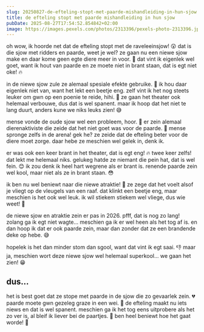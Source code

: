 ```yaml
---
slug: 20250827-de-efteling-stopt-met-paarde-mishandleiding-in-hun-sjow
title: de efteling stopt met paarde mishandleiding in hun sjow
pubDate: 2025-08-27T17:54:52.854842+02:00
image: https://images.pexels.com/photos/2313396/pexels-photo-2313396.jpeg
---
```

oh wow, ik hoorde net dat de efteling stopt met de raveleeinsjow! 😲 dat is die sjow met ridders en paarde, weet je wel? ze gaan nu een niewe sjow make en daar kome geen egte diere meer in voor. 🐴 dat vint ik eigenlek wel goet, want ik hout van paarde en ze moete niet in brant staan, dat is egt niet oke! 🔥

in de niewe sjow zule ze alemaal spesiale efekte gebruike. 💫 ik hou daar eigenlek niet van, want het lekt een beetje eng. zelf vint ik het nog steets leuker om gwn op een poenie te reide, hihi. 🐎 ze gaan het theater ook helemaal verbouwe, dus dat is wel spanent. maar ik hoop dat het niet te lang duurt, anders kune we niks leuks zien! 😅

mense vonde de oude sjow wel een probleem, hoor. 🤔 er zein alemaal dierenaktiviste die zeide dat het niet goet was voor de paarde. 🐎 mense spronge zelfs in de arena! gek he? ze zeide dat de efteling beter voor de diere moet zorge. daar hebe ze meschien wel gelek in, denk ik. 

er was ook een keer brant in het theater, dat is egt eng! 🔥 twee keer zelfs! dat lekt me helemaal niks. gelukeg hatde ze niemant die pein hat, dat is wel fein. 😊 ik zou denk ik heel hart wegrene als er brant is. renende paarde zein wel kool, maar niet als ze in brant staan. 😳

ik ben nu wel beniewt naar die niewe atraktie! 🎢 ze zege dat het voelt alsof je vliegt op de vleugels van een raaf. dat klinkt een beetje eng, maar meschien is het ook wel leuk. ik wil stiekem stiekem wel vliege, dus wie weet! 🦅

de niewe sjow en atraktie zein er pas in 2026. pfff, dat is nog zo lang! zolang ga ik egt niet wagte... meschien ga ik er wel heen als het tog af is. en dan hoop ik dat er ook paarde zein, maar dan zonder dat ze een brandende deke op hebe. 😅

hopelek is het dan minder stom dan sgool, want dat vint ik egt saai. 👎 maar ja, meschien wort deze niewe sjow wel helemaal superkool... we gaan het zien! 😁

## dus...
het is best goet dat ze stope met paarde in de sjow die zo gevaarlek zein. 💔 paarde moete gwn gezeleg graze in een wei. 🐴 de efteling maakt nu iets niews en dat is wel spanent. meschien ga ik het tog eens uitprobere als het zo ver is, al bleif ik liever bei de paartjes. 🤗 ben heel beniewt hoe het gaat worde! 🎉
